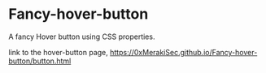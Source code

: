 # Fancy-hover-button
A fancy Hover button using CSS properties.

link to the hover-button page,
https://0xMerakiSec.github.io/Fancy-hover-button/button.html
